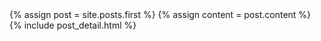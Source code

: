 <div class="blog-index">  
  {% assign post = site.posts.first %}
  {% assign content = post.content %}
  {% include post_detail.html %}
</div>
